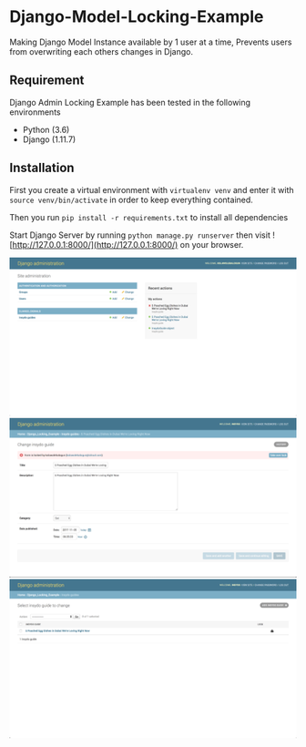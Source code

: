# Django-Model-Locking-Example
Making Django Model Instance available by 1 user at a time, Prevents users from overwriting each others changes in Django.

## Requirement

Django Admin Locking Example has been tested in the following environments

* Python (3.6)
* Django (1.11.7)

## Installation

First you create a virtual environment with `virtualenv venv` and enter it with `source venv/bin/activate` in order to keep everything contained. 

Then you run `pip install -r requirements.txt` to install all dependencies

Start Django Server by running `python manage.py runserver` then visit ![http://127.0.0.1:8000/](http://127.0.0.1:8000/) on your browser.


![screen shot](https://raw.githubusercontent.com/kolawolebalogun/Django-Model-Locking-Example/7438fc213361af6335f283f9adef90907b86b5c2/screenshots/Screen%20Shot%202017-11-04%20at%208.07.44%20PM.png)
![screen shot](https://raw.githubusercontent.com/kolawolebalogun/Django-Model-Locking-Example/7438fc213361af6335f283f9adef90907b86b5c2/screenshots/Screen%20Shot%202017-11-05%20at%206.52.59%20AM.png)
![screen shot](https://raw.githubusercontent.com/kolawolebalogun/Django-Model-Locking-Example/7438fc213361af6335f283f9adef90907b86b5c2/screenshots/Screen%20Shot%202017-11-05%20at%206.53.29%20AM.png)
